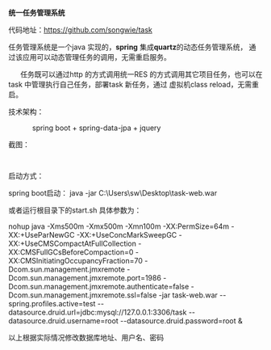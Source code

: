 <p>
	<strong>统一任务管理系统</strong> 
</p>
<p>
	代码地址：<a href="https://github.com/songwie/task" target="_blank">https://github.com/songwie/task</a> 
</p>
<p>
	任务管理系统是一个java 实现的，<strong>spring</strong> 集成<strong>quartz</strong>的动态任务管理系统， 通过该应用可以动态管理任务的调用，无需重启服务。
</p>
<p>
	&nbsp; &nbsp; &nbsp; 任务既可以通过http 的方式调用统一RES 的方式调用其它项目任务，也可以在task 中管理执行自己任务，部署task 新任务，通过 虚拟机class reload，无需重启。
</p>
<p>
	技术架构：
</p>
<p>
	&nbsp; &nbsp; &nbsp; &nbsp; &nbsp; &nbsp; spring boot + spring-data-jpa + jquery
</p>
<p>
	截图：
</p>
<p>
	<img src="http://songwie.com/attached/image/20150215/20150215114720_395.png" alt="" /> 
</p>
<p>
	<img src="http://songwie.com/attached/image/20150215/20150215114739_785.png" alt="" /> 
</p>
<p>
启动方式：
</p>
<p>
spring boot启动：
java -jar C:\Users\sw\Desktop\task-web.war 
</p>
<p>
或者运行根目录下的start.sh
具体参数为：

nohup java -Xms500m -Xmx500m -Xmn100m -XX:PermSize=64m -XX:+UseParNewGC -XX:+UseConcMarkSweepGC -XX:+UseCMSCompactAtFullCollection -XX:CMSFullGCsBeforeCompaction=0 -XX:CMSInitiatingOccupancyFraction=70 -Dcom.sun.management.jmxremote -Dcom.sun.management.jmxremote.port=1986 -Dcom.sun.management.jmxremote.authenticate=false -Dcom.sun.management.jmxremote.ssl=false -jar task-web.war --spring.profiles.active=test --datasource.druid.url=jdbc:mysql://127.0.0.1:3306/task --datasource.druid.username=root --datasource.druid.password=root &  

以上根据实际情况修改数据库地址、用户名、密码
</p>

